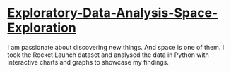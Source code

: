 # [Exploratory-Data-Analysis-Space-Exploration](https://nbviewer.org/github/KodaiKonnerArai/Exploratory-Data-Analysis-Space-Exploration/blob/main/EDA%20Space%20.ipynb)
I am passionate about discovering new things. And space is one of them. 
I took the Rocket Launch dataset and analysed the data in Python with interactive charts and graphs to showcase my findings. 
